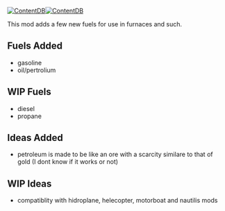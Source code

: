 [![ContentDB](https://content.minetest.net/packages/pl608/more_fuels/shields/title/)](https://content.minetest.net/packages/pl608/more_fuels/)[![ContentDB](https://content.minetest.net/packages/pl608/more_fuels/shields/downloads/)](https://content.minetest.net/packages/pl608/more_fuels/)


This mod adds a few new fuels for use in furnaces and such.
## Fuels Added
* gasoline
* oil/pertrolium
## WIP Fuels
* diesel
* propane
## Ideas Added
* petroleum is made to be like an ore with a scarcity similare to that of gold (I dont know if it works or not)
## WIP Ideas
* compatiblity with hidroplane, helecopter, motorboat and nautilis mods

